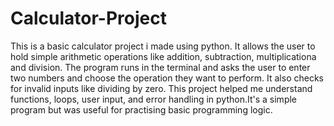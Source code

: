 # Calculator-Project

This is a basic calculator project i made using python. It allows the user to hold simple arithmetic operations like addition, subtraction, multiplicationa and division.
The program runs in the terminal and asks the user to enter two numbers and choose the operation they want to perform.
It also checks for invalid inputs like dividing by zero. 
This project helped me understand functions, loops, user input, and error handling in python.It's a simple program but was useful for practising basic programming logic.
